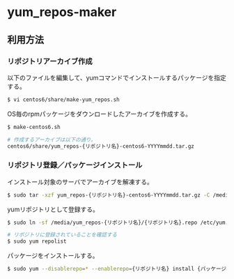 yum_repos-maker
===============

利用方法
--------

### リポジトリアーカイブ作成

以下のファイルを編集して、yumコマンドでインストールするパッケージを指定する。

```sh
$ vi centos6/share/make-yum_repos.sh
```

OS毎のrpmパッケージをダウンロードしたアーカイブを作成する。


```sh
$ make-centos6.sh

# 作成するアーカイブは以下の通り。
centos6/share/yum_repos-{リポジトリ名}-centos6-YYYYmmdd.tar.gz
```


### リポジトリ登録／パッケージインストール

インストール対象のサーバでアーカイブを解凍する。

```sh
$ sudo tar -xzf yum_repos-{リポジトリ名}-centos6-YYYYmmdd.tar.gz -C /media
```

yumリポジトリとして登録する。

```sh
$ sudo ln -sf /media/yum_repos-{リポジトリ名}/{リポジトリ名}.repo /etc/yum.repos.d/

# リポジトリに登録されていることを確認する
$ sudo yum repolist
```

パッケージをインストールする。

```sh
$ sudo yum --disablerepo=* --enablerepo={リポジトリ名} install {パッケージ名}
```
